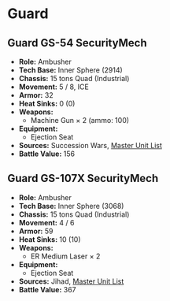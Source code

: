# Guard
## Guard GS-54 SecurityMech
- **Role:** Ambusher
- **Tech Base:** Inner Sphere (2914)
- **Chassis:** 15 tons Quad (Industrial)
- **Movement:** 5 / 8, ICE
- **Armor:** 32
- **Heat Sinks:** 0 (0)
- **Weapons:**
  - Machine Gun × 2 (ammo: 100)
- **Equipment:**
  - Ejection Seat
- **Sources:** Succession Wars, [Master Unit List](http://masterunitlist.info/Unit/Details/4253/guard-gs-54-securitymech)
- **Battle Value:** 156

## Guard GS-107X SecurityMech
- **Role:** Ambusher
- **Tech Base:** Inner Sphere (3068)
- **Chassis:** 15 tons Quad (Industrial)
- **Movement:** 4 / 6
- **Armor:** 59
- **Heat Sinks:** 10 (10)
- **Weapons:**
  - ER Medium Laser × 2
- **Equipment:**
  - Ejection Seat
- **Sources:** Jihad, [Master Unit List](http://masterunitlist.info/Unit/Details/7823/guard-gs-107x-securitymech)
- **Battle Value:** 367

